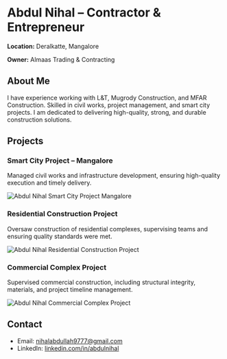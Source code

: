 
<body>    <h1>Abdul Nihal – Contractor & Entrepreneur</h1>    
  <p><strong>Location:</strong> Deralkatte, Mangalore</p>    
  <p><strong>Owner:</strong> Almaas Trading & Contracting</p>    <h2>About Me</h2>    
  <p>    
    I have experience working with L&T, Mugrody Construction, and MFAR Construction. Skilled in civil works, project management, and smart city projects. I am dedicated to delivering high-quality, strong, and durable construction solutions.    
  </p>    <h2>Projects</h2>    <div class="project">    
    <h3>Smart City Project – Mangalore</h3>    
    <p>Managed civil works and infrastructure development, ensuring high-quality execution and timely delivery.</p>    
    <img src="images/smartcity.jpg" alt="Abdul Nihal Smart City Project Mangalore">    
  </div>    <div class="project">    
    <h3>Residential Construction Project</h3>    
    <p>Oversaw construction of residential complexes, supervising teams and ensuring quality standards were met.</p>    
    <img src="images/residential.jpg" alt="Abdul Nihal Residential Construction Project">    
  </div>    <div class="project">    
    <h3>Commercial Complex Project</h3>    
    <p>Supervised commercial construction, including structural integrity, materials, and project timeline management.</p>    
    <img src="images/commercial.jpg" alt="Abdul Nihal Commercial Complex Project">    
  </div>    <h2>Contact</h2>    
  <div class="contact">    
    <ul>    
      <li>Email: <a href="mailto:nihalabdullah9777@gmail.com">nihalabdullah9777@gmail.com</a></li>    
      <li>LinkedIn: <a href="#">linkedin.com/in/abdulnihal</a></li>  
